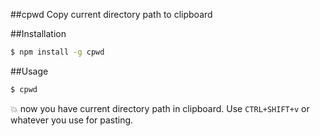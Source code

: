 ##cpwd
Copy current directory path to clipboard

##Installation
```sh
$ npm install -g cpwd
```

##Usage
```sh
$ cpwd
```

 :boom:  now you have current directory path in clipboard. Use `CTRL+SHIFT+v` or whatever you use for pasting.
 
 
